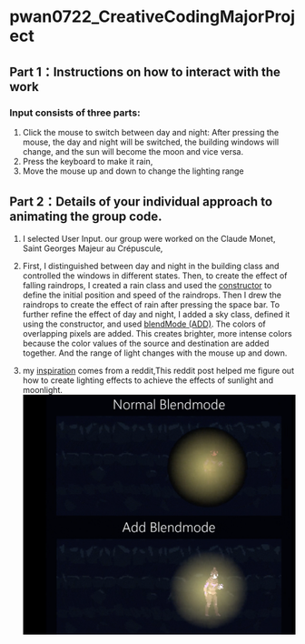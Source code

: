# pwan0722_CreativeCodingMajorProject


## **Part 1：Instructions on how to interact with the work**

### Input consists of three parts: 
1. Click the mouse to switch between day and night: After pressing the mouse, the day and night will be switched, the building windows will change, and the sun will become the moon and vice versa.
2. Press the keyboard to make it rain,
3. Move the mouse up and down to change the lighting range


## **Part 2：Details of your individual approach to animating the group code.**

1. I selected User Input. our group were worked on the Claude Monet, Saint Georges Majeur au Crépuscule,

2. First, I distinguished between day and night in the building class and controlled the windows in different states. Then, to create the effect of falling raindrops, I created a rain class and used the [constructor](https://www.w3schools.com/java/java_constructors.asp) to define the initial position and speed of the raindrops. Then I drew the raindrops to create the effect of rain after pressing the space bar. To further refine the effect of day and night, I added a sky class, defined it using the constructor, and used [blendMode (ADD)](https://p5js.org/reference/#/p5/blendMode). The colors of overlapping pixels are added. This creates brighter, more intense colors because the color values ​​of the source and destination are added together. And the range of light changes with the mouse up and down.

3. my [inspiration](https://www.reddit.com/r/gamemaker/comments/f9bxbz/tip_you_can_use_the_add_blend_mode_for_some_quick/) comes from a reddit,This reddit post helped me figure out how to create lighting effects to achieve the effects of sunlight and moonlight.
![An image of my inspiration](pwan0722/assets/Inspiration.png)
